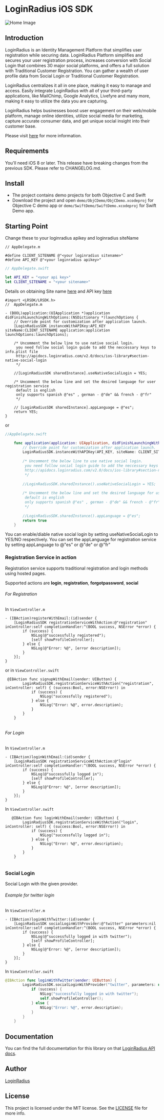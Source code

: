 # LoginRadius iOS SDK
![Home Image](https://d2lvlj7xfpldmj.cloudfront.net/support/github/banner-1544x500.png)

## Introduction ##
LoginRadius is an Identity Management Platform that simplifies user registration while securing data. LoginRadius Platform simplifies and secures your user registration process, increases conversion with Social Login that combines 30 major social platforms, and offers a full solution with Traditional Customer Registration. You can gather a wealth of user profile data from Social Login or Traditional Customer Registration.

LoginRadius centralizes it all in one place, making it easy to manage and access. Easily integrate LoginRadius with all of your third-party applications, like MailChimp, Google Analytics, Livefyre and many more, making it easy to utilize the data you are capturing.

LoginRadius helps businesses boost user engagement on their web/mobile platform, manage online identities, utilize social media for marketing, capture accurate consumer data, and get unique social insight into their customer base.

Please visit [here](http://www.loginradius.com/) for more information.

## Requirements
You'll need iOS 8 or later.
This release have breaking changes from the previous SDK. Please refer to CHANGELOG.md.

## Install
* The project contains demo projects for both Objective C and Swift
* Download the project and open `demo/ObjCDemo/ObjCDemo.xcodeproj` for Objective C demo app or `demo/SwiftDemo/SwiftDemo.xcodeproj` for Swift Demo app.

## Starting Point


Change these to your loginradius apikey and loginradius siteName

```objc
// AppDelegate.m

#define CLIENT_SITENAME @"<your loginradius sitename>"
#define API_KEY @"<your loginradius apikey>"
```

```swift
// AppDelegate.swift

let API_KEY = "<your api key>"
let CLIENT_SITENAME = "<your sitename>"

```

Details on obtaining Site name [here](http://support.loginradius.com/hc/en-us/articles/204614109-How-do-I-get-my-LoginRadius-Site-Name-) and API key [here](http://apidocs.loginradius.com/docs/get-api-key-and-secret)


```objc
#import <LRSDK/LRSDK.h>
//  AppDelegate.m

- (BOOL)application:(UIApplication *)application didFinishLaunchingWithOptions:(NSDictionary *)launchOptions {
    // Override point for customization after application launch.
    [LoginRadiusSDK instanceWithAPIKey:API_KEY siteName:CLIENT_SITENAME application:application launchOptions:launchOptions];
    
    /* Uncomment the below line to use native social login.
     you need follow social login guide to add the neccessary keys to info.plist file
     http://apidocs.loginradius.com/v2.0/docs/ios-library#section-native-social-login
     */
    
    //[LoginRadiusSDK sharedInstance].useNativeSocialLogin = YES;
    
    /* Uncomment the below line and set the desired language for user registration service
     default is english
     only supports spanish @"es" , german - @"de" && french - @"fr"
     */
    
    // [LoginRadiusSDK sharedInstance].appLanguage = @"es";
    return YES;
}
```

or

```swift
//AppDelagate.swift

    func application(application: UIApplication, didFinishLaunchingWithOptions launchOptions: [NSObject: AnyObject]?) -> Bool {
        // Override point for customization after application launch.
        LoginRadiusSDK.instanceWithAPIKey(API_KEY, siteName: CLIENT_SITENAME, application: application, launchOptions: launchOptions);
        
        /* Uncomment the below line to use native social login.
         you need follow social login guide to add the neccessary keys to info.plist file
         http://apidocs.loginradius.com/v2.0/docs/ios-library#section-native-social-login
         */
        
        //LoginRadiusSDK.sharedInstance().useNativeSocialLogin = YES;
        
        /* Uncomment the below line and set the desired language for user registration service
         default is english
         only supports spanish @"es" , german - @"de" && french - @"fr"
         */
        
        //LoginRadiusSDK.sharedInstance().appLanguage = @"es";
        return true
    }

```

You can enable/diable native social login by setting useNativeSocialLogin to YES/NO respectively.
You can set the appLanguage for registration service by setting appLanguage to @"es" or @"de" or @"fr" 

### Registration Service in action
Registration service supports traditional registration and login methods using hosted pages.

Supported actions are __login__, __registration__, __forgotpassword__, __social__

###### For Registration

In `ViewController.m` 

```
- (IBAction)registerWithEmail:(id)sender {
    [LoginRadiusSDK registrationServiceWithAction:@"registration" inController:self completionHandler:^(BOOL success, NSError *error) {
        if (success) {
            NSLog(@"successfully registered");
            [self showProfileController];
        } else {
            NSLog(@"Error: %@", [error description]);
        }
    }];
}
```

or in `ViewController.swift`

```
 @IBAction func signupWithEmail(sender: UIButton) {
        LoginRadiusSDK.registrationServiceWithAction("registration", inController: self) { (success:Bool, error:NSError!) in
            if (success) {
                NSLog("successfully registered");
            } else {
                NSLog("Error: %@", error.description);
            }
        }
    }
    

```

###### For Login

In `ViewController.m`

```
- (IBAction)loginWithEmail:(id)sender {
    [LoginRadiusSDK registrationServiceWithAction:@"login" inController:self completionHandler:^(BOOL success, NSError *error) {
        if (success) {
            NSLog(@"successfully logged in");
            [self showProfileController];
        } else {
            NSLog(@"Error: %@", [error description]);
        }
    }];
}
```

In `ViewController.swift`

```
   @IBAction func loginWithEmail(sender: UIButton) {
        LoginRadiusSDK.registrationServiceWithAction("login", inController: self) { (success:Bool, error:NSError!) in
            if (success) {
                NSLog("successfully logged in");
            } else {
                NSLog("Error: %@", error.description);
            }
        }
    }
    

```
### Social Login
Social Login with the given provider.

###### Example for twitter login

In `ViewController.m`


```objc
- (IBAction)loginWithTwitter:(id)sender {
    [LoginRadiusSDK socialLoginWithProvider:@"twitter" parameters:nil inController:self completionHandler:^(BOOL success, NSError *error) {
        if (success) {
            NSLog(@"successfully logged in with twitter");
            [self showProfileController];
        } else {
            NSLog(@"Error: %@", [error description]);
        }
    }];
}
```

In `ViewController.swift`

```swift
@IBAction func loginWithTwitter(sender: UIButton) {
        LoginRadiusSDK.socialLoginWithProvider("twitter", parameters: nil, inController: self) { (success:Bool, error:NSError!) in
            if (success) {
                NSLog("successfully logged in with twitter");
                self.showProfileController();
            } else {
                NSLog("Error: %@", error.description);
            }
        }
    }

```
## Documentation
You can find the full documentation for this library on that [LoginRadius API docs](http://apidocs.loginradius.com/docs/ios-library).

## Author

[LoginRadius](https://www.loginradius.com/)

## License

This project is licensed under the MIT license. See the [LICENSE](LICENSE) file for more info.